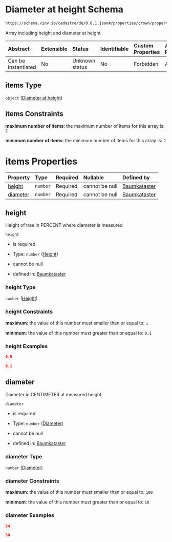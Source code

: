 # Diameter at height Schema

```txt
https://schema.vinv.io/cadastre/de/0.0.1.json#/properties/crown/properties/dimensions/items
```

Array including height and diameter at height

| Abstract            | Extensible | Status         | Identifiable | Custom Properties | Additional Properties | Access Restrictions | Defined In                                                                                                                 |
| :------------------ | :--------- | :------------- | :----------- | :---------------- | :-------------------- | :------------------ | :------------------------------------------------------------------------------------------------------------------------- |
| Can be instantiated | No         | Unknown status | No           | Forbidden         | Allowed               | none                | [dereferenced.doc.json\*](../../../../../../vinv-schemas/vinv-tree/out/0.0.1/dereferenced.doc.json "open original schema") |

## items Type

`object` ([Diameter at height](dereferenced-properties-crown-properties-crown-dimensions-diameter-at-height.md))

## items Constraints

**maximum number of items**: the maximum number of items for this array is: `2`

**minimum number of items**: the minimum number of items for this array is: `2`

# items Properties

| Property              | Type     | Required | Nullable       | Defined by                                                                                                                                                                                                                            |
| :-------------------- | :------- | :------- | :------------- | :------------------------------------------------------------------------------------------------------------------------------------------------------------------------------------------------------------------------------------ |
| [height](#height)     | `number` | Required | cannot be null | [Baumkataster](dereferenced-properties-crown-properties-crown-dimensions-diameter-at-height-properties-height.md "https://schema.vinv.io/cadastre/de/0.0.1.json#/properties/crown/properties/dimensions/items/properties/height")     |
| [diameter](#diameter) | `number` | Required | cannot be null | [Baumkataster](dereferenced-properties-crown-properties-crown-dimensions-diameter-at-height-properties-diameter.md "https://schema.vinv.io/cadastre/de/0.0.1.json#/properties/crown/properties/dimensions/items/properties/diameter") |

## height

Height of tree in PERCENT where diameter is measured

`height`

*   is required

*   Type: `number` ([Height](dereferenced-properties-crown-properties-crown-dimensions-diameter-at-height-properties-height.md))

*   cannot be null

*   defined in: [Baumkataster](dereferenced-properties-crown-properties-crown-dimensions-diameter-at-height-properties-height.md "https://schema.vinv.io/cadastre/de/0.0.1.json#/properties/crown/properties/dimensions/items/properties/height")

### height Type

`number` ([Height](dereferenced-properties-crown-properties-crown-dimensions-diameter-at-height-properties-height.md))

### height Constraints

**maximum**: the value of this number must smaller than or equal to: `1`

**minimum**: the value of this number must greater than or equal to: `0.1`

### height Examples

```json
0.5
```

```json
0.1
```

## diameter

Diameter in CENTIMETER at measured height

`diameter`

*   is required

*   Type: `number` ([Diameter](dereferenced-properties-crown-properties-crown-dimensions-diameter-at-height-properties-diameter.md))

*   cannot be null

*   defined in: [Baumkataster](dereferenced-properties-crown-properties-crown-dimensions-diameter-at-height-properties-diameter.md "https://schema.vinv.io/cadastre/de/0.0.1.json#/properties/crown/properties/dimensions/items/properties/diameter")

### diameter Type

`number` ([Diameter](dereferenced-properties-crown-properties-crown-dimensions-diameter-at-height-properties-diameter.md))

### diameter Constraints

**maximum**: the value of this number must smaller than or equal to: `100`

**minimum**: the value of this number must greater than or equal to: `10`

### diameter Examples

```json
34
```

```json
38
```
